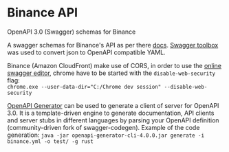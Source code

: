 # Binance API
OpenAPI 3.0 (Swagger) schemas for Binance

A swagger schemas for Binance's API as per there [docs](https://github.com/binance-exchange/binance-official-api-docs). [Swagger toolbox](https://swagger-toolbox.firebaseapp.com/) was used to convert json to OpenAPI compatible YAML.

Binance (Amazon CloudFront) make use of CORS, in order to use the [online swagger editor](https://editor.swagger.io), chrome have to be started with the `disable-web-security` flag:<br>
```chrome.exe --user-data-dir="C:/Chrome dev session" --disable-web-security```

[OpenAPI Generator](https://github.com/OpenAPITools/openapi-generator) can be used to generate a client of server for OpenAPI 3.0. It is a template-driven engine to generate documentation, API clients and server stubs in different languages by parsing your OpenAPI definition (community-driven fork of swagger-codegen). Example of the code generation: `java -jar openapi-generator-cli-4.0.0.jar generate -i binance.yml -o test/ -g rust`
